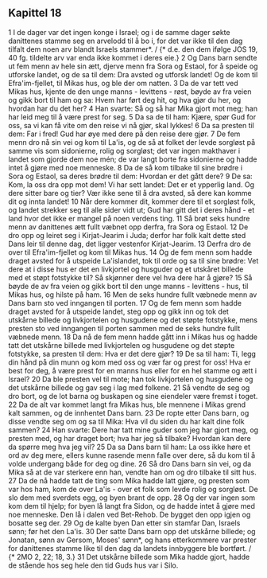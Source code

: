 ## Kapittel 18

1 I de dager var det ingen konge i Israel; og i de samme dager søkte danittenes stamme seg en arvelodd til å bo i, for det var ikke til den dag tilfalt dem noen arv blandt Israels stammer*. / {* d.e. den dem ifølge JOS 19, 40 fg. tildelte arv var enda ikke kommet i deres eie.}
2 Og Dans barn sendte ut fem menn av hele sin ætt, djerve menn fra Sora og Estaol, for å speide og utforske landet, og de sa til dem: Dra avsted og utforsk landet! Og de kom til Efra'im-fjellet, til Mikas hus, og ble der om natten.
3 Da de var tett ved Mikas hus, kjente de den unge manns - levittens - røst, bøyde av fra veien og gikk bort til ham og sa: Hvem har ført deg hit, og hva gjør du her, og hvordan har du det her?
4 Han svarte: Så og så har Mika gjort mot meg; han har leid meg til å være prest for seg.
5 Da sa de til ham: Kjære, spør Gud for oss, sa vi kan få vite om den reise vi nå gjør, skal lykkes!
6 Da sa presten til dem: Far i fred! Gud har øye med dere på den reise dere gjør.
7 De fem menn dro nå sin vei og kom til La'is, og de så at folket der levde sorgløst på samme vis som sidonierne, rolig og sorgløst; det var ingen makthaver i landet som gjorde dem noe mén; de var langt borte fra sidonierne og hadde intet å gjøre med noe menneske.
8 Da de så kom tilbake til sine brødre i Sora og Estaol, sa deres brødre til dem: Hvordan er det gått dere?
9 De sa: Kom, la oss dra opp mot dem! Vi har sett landet: Det er et ypperlig land. Og dere sitter bare og tier? Vær ikke sene til å dra avsted, så dere kan komme dit og innta landet!
10 Når dere kommer dit, kommer dere til et sorgløst folk, og landet strekker seg til alle sider vidt ut; Gud har gitt det i deres hånd - et land hvor det ikke er mangel på noen verdens ting.
11 Så brøt seks hundre menn av danittenes ætt fullt væbnet opp derfra, fra Sora og Estaol.
12 De dro opp og leiret seg i Kirjat-Jearim i Juda; derfor har folk kalt dette sted Dans leir til denne dag, det ligger vestenfor Kirjat-Jearim.
13 Derfra dro de over til Efra'im-fjellet og kom til Mikas hus.
14 Og de fem menn som hadde draget avsted for å utspeide La'islandet, tok til orde og sa til sine brødre: Vet dere at i disse hus er det en livkjortel og husguder og et utskåret billede med et støpt fotstykke til? Så skjønner dere vel hva dere har å gjøre?
15 Så bøyde de av fra veien og gikk bort til den unge manns - levittens - hus, til Mikas hus, og hilste på ham.
16 Men de seks hundre fullt væbnede menn av Dans barn sto ved inngangen til porten.
17 Og de fem menn som hadde draget avsted for å utspeide landet, steg opp og gikk inn og tok det utskårne billede og livkjortelen og husgudene og det støpte fotstykke, mens presten sto ved inngangen til porten sammen med de seks hundre fullt væbnede menn.
18 Da nå de fem menn hadde gått inn i Mikas hus og hadde tatt det utskårne billede med livkjortelen og husgudene og det støpte fotstykke, sa presten til dem: Hva er det dere gjør?
19 De sa til ham: Ti, legg din hånd på din munn og kom med oss og vær far og prest for oss! Hva er best for deg, å være prest for en manns hus eller for en hel stamme og ætt i Israel?
20 Da ble presten vel til mote; han tok livkjortelen og husgudene og det utskårne billede og gav seg i lag med folkene.
21 Så vendte de seg og dro bort, og de lot barna og buskapen og sine eiendeler være fremst i toget.
22 Da de alt var kommet langt fra Mikas hus, ble mennene i Mikas grend kalt sammen, og de innhentet Dans barn.
23 De ropte etter Dans barn, og disse vendte seg om og sa til Mika: Hva vil du siden du har kalt dine folk sammen?
24 Han svarte: Dere har tatt mine guder som jeg har gjort meg, og presten med, og har draget bort; hva har jeg så tilbake? Hvordan kan dere da spørre meg hva jeg vil?
25 Da sa Dans barn til ham: La oss ikke høre et ord av deg mere, ellers kunne rasende menn falle over dere, så du kom til å volde undergang både for deg og dine.
26 Så dro Dans barn sin vei, og da Mika så at de var sterkere enn han, vendte han om og dro tilbake til sitt hus.
27 Da de nå hadde tatt de ting som Mika hadde latt gjøre, og presten som var hos ham, kom de over La'is - over et folk som levde rolig og sorgløst. De slo dem med sverdets egg, og byen brant de opp.
28 Og der var ingen som kom dem til hjelp; for byen lå langt fra Sidon, og de hadde intet å gjøre med noe menneske. Den lå i dalen ved Bet-Rehob. De bygget den opp igjen og bosatte seg der.
29 Og de kalte byen Dan etter sin stamfar Dan, Israels sønn; før het den La'is.
30 Der satte Dans barn opp det utskårne billede; og Jonatan, sønn av Gersom, Moses' sønn*, og hans etterkommere var prester for danittenes stamme like til den dag da landets innbyggere ble bortført. / {* 2MO 2, 22; 18, 3.}
31 Det utskårne billede som Mika hadde gjort, hadde de stående hos seg hele den tid Guds hus var i Silo.
